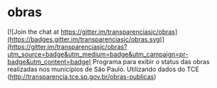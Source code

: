 # obras

[![Join the chat at https://gitter.im/transparenciasjc/obras](https://badges.gitter.im/transparenciasjc/obras.svg)](https://gitter.im/transparenciasjc/obras?utm_source=badge&utm_medium=badge&utm_campaign=pr-badge&utm_content=badge)
Programa para exibir o status das obras realizadas nos municípios de São Paulo. Utilizando dados do TCE (http://transparencia.tce.sp.gov.br/obras-publicas)
